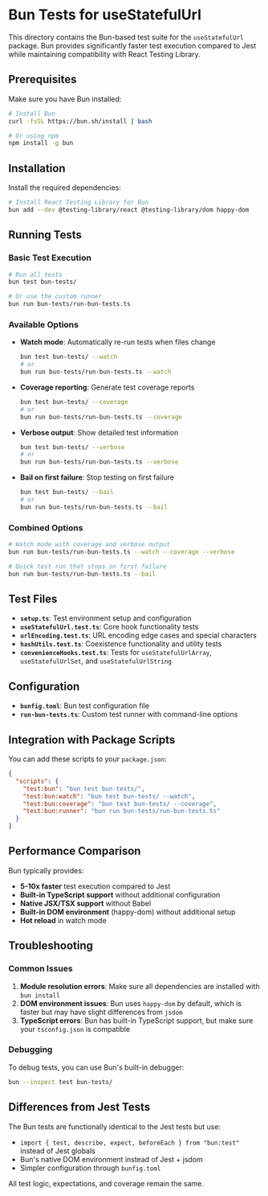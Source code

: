 # Bun Tests for useStatefulUrl

This directory contains the Bun-based test suite for the `useStatefulUrl` package. Bun provides significantly faster test execution compared to Jest while maintaining compatibility with React Testing Library.

## Prerequisites

Make sure you have Bun installed:

```bash
# Install Bun
curl -fsSL https://bun.sh/install | bash

# Or using npm
npm install -g bun
```

## Installation

Install the required dependencies:

```bash
# Install React Testing Library for Bun
bun add --dev @testing-library/react @testing-library/dom happy-dom
```

## Running Tests

### Basic Test Execution

```bash
# Run all tests
bun test bun-tests/

# Or use the custom runner
bun run bun-tests/run-bun-tests.ts
```

### Available Options

- **Watch mode**: Automatically re-run tests when files change
  ```bash
  bun test bun-tests/ --watch
  # or
  bun run bun-tests/run-bun-tests.ts --watch
  ```

- **Coverage reporting**: Generate test coverage reports
  ```bash
  bun test bun-tests/ --coverage
  # or
  bun run bun-tests/run-bun-tests.ts --coverage
  ```

- **Verbose output**: Show detailed test information
  ```bash
  bun test bun-tests/ --verbose
  # or
  bun run bun-tests/run-bun-tests.ts --verbose
  ```

- **Bail on first failure**: Stop testing on first failure
  ```bash
  bun test bun-tests/ --bail
  # or
  bun run bun-tests/run-bun-tests.ts --bail
  ```

### Combined Options

```bash
# Watch mode with coverage and verbose output
bun run bun-tests/run-bun-tests.ts --watch --coverage --verbose

# Quick test run that stops on first failure
bun run bun-tests/run-bun-tests.ts --bail
```

## Test Files

- **`setup.ts`**: Test environment setup and configuration
- **`useStatefulUrl.test.ts`**: Core hook functionality tests
- **`urlEncoding.test.ts`**: URL encoding edge cases and special characters
- **`hashUtils.test.ts`**: Coexistence functionality and utility tests
- **`convenienceHooks.test.ts`**: Tests for `useStatefulUrlArray`, `useStatefulUrlSet`, and `useStatefulUrlString`

## Configuration

- **`bunfig.toml`**: Bun test configuration file
- **`run-bun-tests.ts`**: Custom test runner with command-line options

## Integration with Package Scripts

You can add these scripts to your `package.json`:

```json
{
  "scripts": {
    "test:bun": "bun test bun-tests/",
    "test:bun:watch": "bun test bun-tests/ --watch",
    "test:bun:coverage": "bun test bun-tests/ --coverage",
    "test:bun:runner": "bun run bun-tests/run-bun-tests.ts"
  }
}
```

## Performance Comparison

Bun typically provides:
- **5-10x faster** test execution compared to Jest
- **Built-in TypeScript support** without additional configuration
- **Native JSX/TSX support** without Babel
- **Built-in DOM environment** (happy-dom) without additional setup
- **Hot reload** in watch mode

## Troubleshooting

### Common Issues

1. **Module resolution errors**: Make sure all dependencies are installed with `bun install`
2. **DOM environment issues**: Bun uses `happy-dom` by default, which is faster but may have slight differences from `jsdom`
3. **TypeScript errors**: Bun has built-in TypeScript support, but make sure your `tsconfig.json` is compatible

### Debugging

To debug tests, you can use Bun's built-in debugger:

```bash
bun --inspect test bun-tests/
```

## Differences from Jest Tests

The Bun tests are functionally identical to the Jest tests but use:
- `import { test, describe, expect, beforeEach } from "bun:test"` instead of Jest globals
- Bun's native DOM environment instead of Jest + jsdom
- Simpler configuration through `bunfig.toml`

All test logic, expectations, and coverage remain the same. 